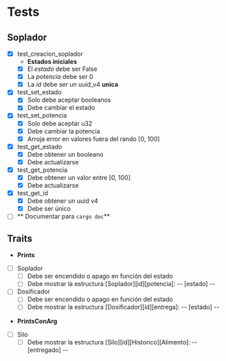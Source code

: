 # Tests
## Soplador
- [x] test_creacion_soplador
    - **Estados iniciales**
    - [x] El *estado* debe ser False
    - [x] La *potencia* debe ser 0
    - [x] La *id* debe ser un uuid_v4 **unica**
- [x] test_set_estado
    - [x] Solo debe aceptar booleanos
    - [x] Debe cambiar el estado
- [x] test_set_potencia
    - [x] Solo debe aceptar u32
    - [x] Debe cambiar la potencia
    - [x] Arroja error en valores fuera del rando [0, 100]
- [x] test_get_estado
    - [x] Debe obtener un booleano
    - [x] Debe actualizarse
- [x] test_get_potencia
    - [x] Debe obtener un valor entre [0, 100]
    - [x] Debe actualizarse
- [x] test_get_id
    - [x] Debe obtener un uuid v4
    - [x] Debe ser único

- [ ] ** Documentar para `cargo doc`**

## Traits
- **Prints**
- [ ] Soplador
    - [ ] Debe ser encendido o apago en función del estado
    - [ ] Debe mostrar la estructura [Soplador][id][potencia]: -- [estado] --
- [ ] Dosificador
    - [ ] Debe ser encendido o apago en función del estado
    - [ ] Debe mostrar la estructura [Dosificador][id][entrega]: -- [estado] --
- **PrintsConArg**
- [ ] Silo
    - [ ] Debe mostrar la estructura [Silo][id][Historico][Alimento]: -- [entregado] --